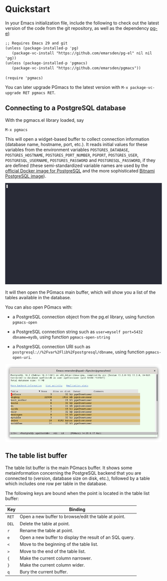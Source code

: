 # Quickstart

In your Emacs initialization file, include the following to check out the latest version of the code
from the git repository, as well as the dependency [pg-el](https://github.com/emarsden/pg-el/):

    ;; Requires Emacs 29 and git
    (unless (package-installed-p 'pg)
       (package-vc-install "https://github.com/emarsden/pg-el" nil nil 'pg))
    (unless (package-installed-p 'pgmacs)
       (package-vc-install "https://github.com/emarsden/pgmacs"))

    (require 'pgmacs)

You can later upgrade PGmacs to the latest version with `M-x package-vc-upgrade RET pgmacs RET`.


## Connecting to a PostgreSQL database

With the pgmacs.el library loaded, say 

    M-x pgmacs
    
This will open a widget-based buffer to collect connection information (database name, hostname,
port, etc.). It reads initial values for these variables from the environment variables
`POSTGRES_DATABASE`, `POSTGRES_HOSTNAME`, `POSTGRES_PORT_NUMBER`, `PGPORT`, `POSTGRES_USER`,
`POSTGRESQL_USERNAME`, `POSTGRES_PASSWORD` and `POSTGRESQL_PASSWORD`, if they are defined (these
semi-standardized variable names are used by the [official Docker image for
PostgreSQL](https://hub.docker.com/_/postgres/) and the more sophisticated [Bitnami PostgreSQL
image](https://registry.hub.docker.com/r/bitnami/postgresql)).

![Screenshot connection widget](img/connect-widget-table-list.gif)

It will then open the PGmacs main buffer, which will show you a list of the tables available in the
database.

You can also open PGmacs with:

- a PostgreSQL connection object from the pg.el library, using function `pgmacs-open`

- a PostgreSQL connection string such as `user=myself port=5432 dbname=mydb`, using function
  `pgmacs-open-string`

- a PostgreSQL connection URI such as `postgresql://%2Fvar%2Flib%2Fpostgresql/dbname`, using
  function `pgmacs-open-uri`.


![Screenshot table list](img/screenshot-overview.png)



## The table list buffer

The table list buffer is the main PGmacs buffer. It shows some metainformation concerning the
PostgreSQL backend that you are connected to (version, database size on disk, etc.), followed by a
table which includes one row per table in the database.

The following keys are bound when the point is located in the table list buffer: 

| Key   | Binding                                                  |
|-------|----------------------------------------------------------|
| `RET` | Open a new buffer to browse/edit the table at point.     |
| `DEL` | Delete the table at point.                               |
| `r`   | Rename the table at point.                               |
| `e`   | Open a new buffer to display the result of an SQL query. |
| `<`   | Move to the beginning of the table list.                 |
| `>`   | Move to the end of the table list.                       |
| `{`   | Make the current column narrower.                        |
| `}`   | Make the current column wider.                           |
| `q`   | Bury the current buffer.                                 |
